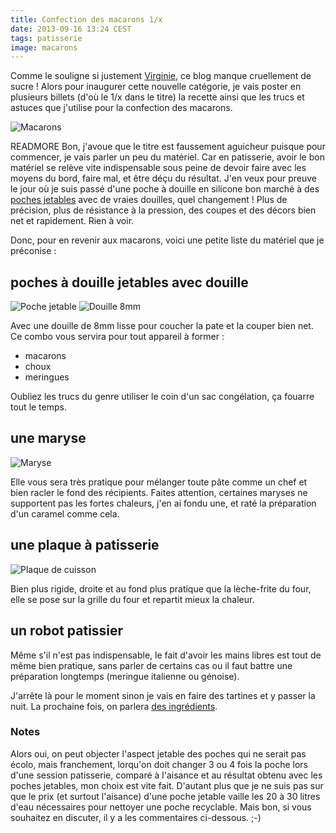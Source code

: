 ```yaml
---
title: Confection des macarons 1/x
date: 2013-09-16 13:24 CEST
tags: patisserie
image: macarons
---
```

Comme le souligne si justement [Virginie](https://twitter.com/le_bric_a_brac/status/378512686793129985), ce blog manque cruellement de sucre ! Alors pour inaugurer cette nouvelle catégorie, je vais poster en plusieurs billets (d'où le 1/x dans le titre) la recette ainsi que les trucs et astuces que j'utilise pour la confection des macarons.

![Macarons](/blog/2013-09-16-confection-des-macarons-1-x/macarons.jpg)

READMORE
Bon, j'avoue que le titre est faussement aguicheur puisque pour commencer, je vais parler un peu du matériel. Car en patisserie, avoir le bon matériel se relève vite indispensable sous peine de devoir faire avec les moyens du bord, faire mal, et être déçu du résultat. J'en veux pour preuve le jour où je suis passé d'une poche à douille en silicone bon marché à des [poches jetables](#poches_jetables) avec de vraies douilles, quel changement ! Plus de précision, plus de résistance à la pression, des coupes et des décors bien net et rapidement. Rien à voir.

Donc, pour en revenir aux macarons, voici une petite liste du matériel que je préconise :

## poches à douille jetables avec douille
![Poche jetable](/blog/2013-09-16-confection-des-macarons-1-x/poche-jetable.jpg)
![Douille 8mm](/blog/2013-09-16-confection-des-macarons-1-x/douille8.jpg)


Avec une douille de 8mm lisse pour coucher la pate et la couper bien net. Ce combo vous servira pour tout appareil à former :

- macarons
- choux
- meringues

Oubliez les trucs du genre utiliser le coin d'un sac congélation, ça fouarre tout le temps.

## une maryse
![Maryse](/blog/2013-09-16-confection-des-macarons-1-x/maryse.jpg)


Elle vous sera très pratique pour mélanger toute pâte comme un chef et bien racler le fond des récipients. Faites attention, certaines maryses ne supportent pas les fortes chaleurs, j'en ai fondu une, et raté la préparation d'un caramel comme cela.


## une plaque à patisserie
![Plaque de cuisson](/blog/2013-09-16-confection-des-macarons-1-x/plaque.jpg)


Bien plus rigide, droite et au fond plus pratique que la lèche-frite du four, elle se pose sur la grille du four et repartit mieux la chaleur.


## un robot patissier
Même s'il n'est pas indispensable, le fait d'avoir les mains libres est tout de même bien pratique, sans parler de certains cas ou il faut battre une préparation longtemps (meringue italienne ou génoise).

J'arrête là pour le moment sinon je vais en faire des tartines et y passer la nuit. La prochaine fois, on parlera [des ingrédients](/blog/2013/confection-des-macarons-les-ingredients).

### Notes
<a name='poches_jetables'></a>
Alors oui, on peut objecter l'aspect jetable des poches qui ne serait pas écolo, mais franchement, lorqu'on doit changer 3 ou 4 fois la poche lors d'une session patisserie, comparé à l'aisance et au résultat obtenu avec les poches jetables, mon choix est vite fait. D'autant plus que je ne suis pas sur que le prix (et surtout l'aisance) d'une poche jetable vaille les 20 à 30 litres d'eau nécessaires pour nettoyer une poche recyclable. Mais bon, si vous souhaitez en discuter, il y a les commentaires ci-dessous. ;-)
